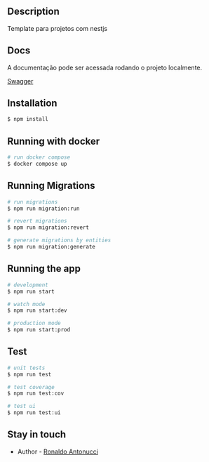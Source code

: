 ## Description

Template para projetos com nestjs

## Docs
A documentação pode ser acessada rodando o projeto localmente.

[Swagger](http://localhost:3333/docs)

## Installation

```bash
$ npm install
```
## Running with docker
```bash
# run docker compose
$ docker compose up
```

## Running Migrations
```bash
# run migrations
$ npm run migration:run

# revert migrations
$ npm run migration:revert

# generate migrations by entities
$ npm run migration:generate
```
## Running the app

```bash
# development
$ npm run start

# watch mode
$ npm run start:dev

# production mode
$ npm run start:prod
```

## Test

```bash
# unit tests
$ npm run test

# test coverage
$ npm run test:cov

# test ui
$ npm run test:ui
```

## Stay in touch

- Author - [Ronaldo Antonucci](https://github.com/RonaldoAntonucci)